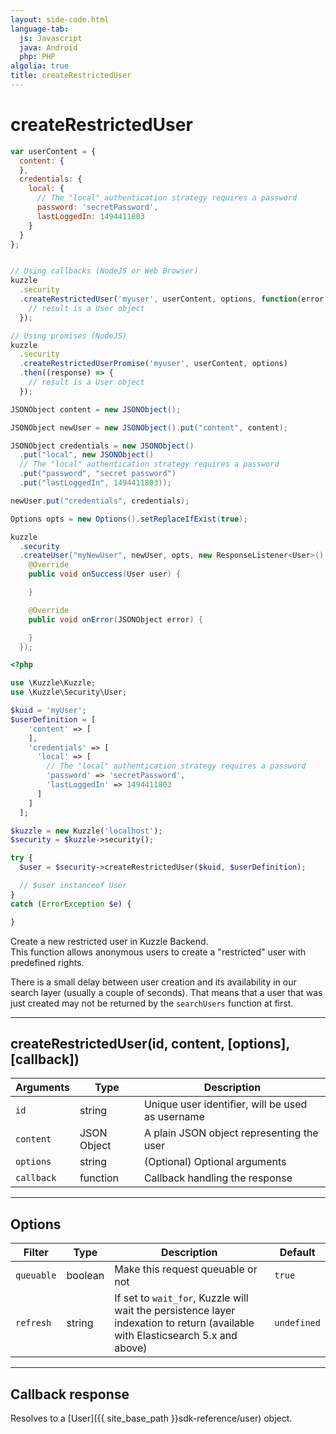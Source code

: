 ```yaml
---
layout: side-code.html
language-tab:
  js: Javascript
  java: Android
  php: PHP
algolia: true
title: createRestrictedUser
---
```


# createRestrictedUser

```js
var userContent = {
  content: {
  },
  credentials: {
    local: {
      // The "local" authentication strategy requires a password
      password: 'secretPassword',
      lastLoggedIn: 1494411803
    }
  }
};


// Using callbacks (NodeJS or Web Browser)
kuzzle
  .security
  .createRestrictedUser('myuser', userContent, options, function(error, response) {
    // result is a User object
  });

// Using promises (NodeJS)
kuzzle
  .security
  .createRestrictedUserPromise('myuser', userContent, options)
  .then((response) => {
    // result is a User object
  });
```

```java
JSONObject content = new JSONObject();

JSONObject newUser = new JSONObject().put("content", content);

JSONObject credentials = new JSONObject()
  .put("local", new JSONObject()
  // The "local" authentication strategy requires a password
  .put("password", "secret password")
  .put("lastLoggedIn", 1494411803));

newUser.put("credentials", credentials);

Options opts = new Options().setReplaceIfExist(true);

kuzzle
  .security
  .createUser("myNewUser", newUser, opts, new ResponseListener<User>() {
    @Override
    public void onSuccess(User user) {

    }

    @Override
    public void onError(JSONObject error) {

    }
  });
```

```php
<?php

use \Kuzzle\Kuzzle;
use \Kuzzle\Security\User;

$kuid = 'myUser';
$userDefinition = [
    'content' => [
    ],
    'credentials' => [
      'local' => [
        // The "local" authentication strategy requires a password
        'password' => 'secretPassword',
        'lastLoggedIn' => 1494411803
      ]
    ]
  ];

$kuzzle = new Kuzzle('localhost');
$security = $kuzzle->security();

try {
  $user = $security->createRestrictedUser($kuid, $userDefinition);

  // $user instanceof User
}
catch (ErrorException $e) {

}
```

Create a new restricted user in Kuzzle Backend.  
This function allows anonymous users to create a "restricted" user with predefined rights.

<aside class="notice">
There is a small delay between user creation and its availability in our search layer (usually a couple of seconds).
That means that a user that was just created may not be returned by the <code>searchUsers</code> function at first.
</aside>

---

## createRestrictedUser(id, content, [options], [callback])

| Arguments | Type | Description |
|---------------|---------|----------------------------------------|
| ``id`` | string | Unique user identifier, will be used as username |
| ``content`` | JSON Object | A plain JSON object representing the user |
| ``options`` | string | (Optional) Optional arguments |
| ``callback`` | function | Callback handling the response |

---

## Options

| Filter | Type | Description | Default |
|---------------|---------|----------------------------------------|---------|
| ``queuable`` | boolean | Make this request queuable or not  | ``true`` |
| ``refresh`` | string | If set to ``wait_for``, Kuzzle will wait the persistence layer indexation to return (available with Elasticsearch 5.x and above) | ``undefined`` |

---

## Callback response

Resolves to a [User]({{ site_base_path }}sdk-reference/user) object.

